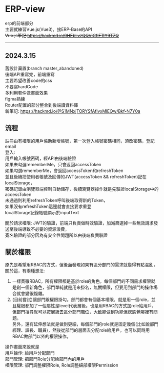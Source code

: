 # ERP-view

erp的前端部分  
主要就練習Vue.js(Vue3)，接ERP-Base的API  
~~Vue.js筆記:https://hackmd.io/0HEbLvzQQViCfIFTtY9TZQ~~
***
## 2024.3.15
舊設計棄置(branch master_abandoned)  
後端API重寫完，前端重寫  
主要希望改善code的css  
不要寫hardCode  
多利用套件做畫面效果  
figma熟練  
Router配置的部分整合到後端讀資料庫  
新筆記: https://hackmd.io/@S1MNxjTORYSfAfivxMlEQw/Bkf-N7Y0a

## 流程   
註冊由有權限的用戶協助新增帳號，第一次登入帳號密碼相同，須改密碼，登記email  
登入:  
用戶輸入帳號密碼，經API由後端驗證  
如果未勾選rememberMe，只會返回accessToken  
如果勾選rememberMe，會返回accessToken和refreshToken  
並且後續把使用者帳號及回傳的JWT(accessToken && refreshToken)記在localStorage，  
密碼記錄由瀏覽器端控制自動儲存，後續瀏覽器操作就是先驗證localStorage中的accessToken  
未通過則利用refreshToken呼叫後端取得新的Token，  
如果沒有refreshToken這邊就會直接要求重登  
localStorage記錄帳號顯示於inputText  

關於請求權限:
JWT的驗證，前端只負責做時效驗證，加減篩選掉一些無效請求發送至後端導致不必要的資源浪費，  
簽名驗證的部分因為有安全性問題所以由後端負責驗證

## 關於權限
原先是希望用RBAC的方式，但後面發現如果有區分部門的需求就變得有點混亂，關於這，有兩種想法:  
1. 一樣貫徹RBAC，所有權限都是基於role的角色，每個部門的不同需求權限就是創一個新角色，部門單純就是用來掛名，無關權限，但要用到部門的操作場合就會變很複雜。  
2. (目前嘗試)讓部門跟權限掛勾，部門都會有個基本權限，就是用一個role，並且權限都加了一個屬性是level代表層級，也是用RBAC的方式加role給用戶，但部門搜尋就可以按層級去區分部門職位，大致能做到功能但總感覺哪裡有問題。  
另外，還有延伸想法就是做到更細，每個部門的role就是固定幾個(比如說部門經理、課長、職員)，然後從部門的層面去分配role給用戶，也可以同時用RBAC做部門以外的權限操作。  
  
操作畫面來說就是  
用戶操作: 給用戶分配部門  
部門管理: 把部門Role分配給部門內的用戶  
權限管理: 部門調整權限Role, Role調整細部權限Permission  